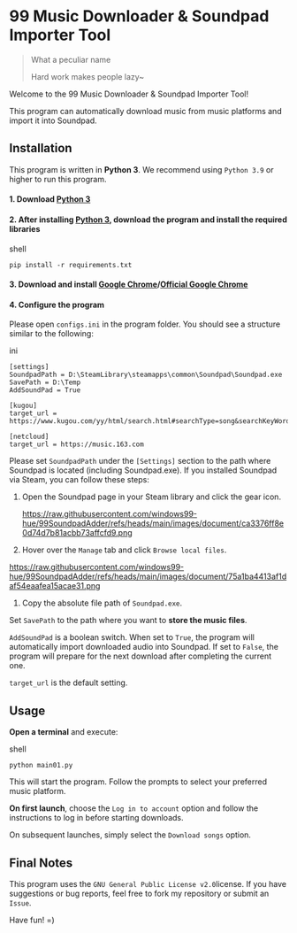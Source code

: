 # 99 Music Downloader & Soundpad Importer Tool

> What a peculiar name
>
> Hard work makes people lazy~

Welcome to the 99 Music Downloader & Soundpad Importer Tool!

This program can automatically download music from music platforms and import it into Soundpad.

## Installation

This program is written in **Python 3**. We recommend using `Python 3.9` or higher to run this program.

#### 1. Download [Python 3](https://www.python.org/downloads/)

#### 2. After installing [Python 3](https://www.python.org/downloads/), download the program and install the required libraries

shell

```
pip install -r requirements.txt
```

#### 3. Download and install [Google Chrome](https://www.google.cn/intl/zh-CN_ALL/chrome/fallback/)/[Official Google Chrome](https://www.google.com/intl/zh_cn/chrome/)

#### 4. Configure the program

Please open `configs.ini` in the program folder. You should see a structure similar to the following:

ini

```
[settings]
SoundpadPath = D:\SteamLibrary\steamapps\common\Soundpad\Soundpad.exe
SavePath = D:\Temp
AddSoundPad = True

[kugou]
target_url = https://www.kugou.com/yy/html/search.html#searchType=song&searchKeyWord=

[netcloud]
target_url = https://music.163.com
```

Please set `SoundpadPath` under the `[Settings]` section to the path where Soundpad is located (including Soundpad.exe). If you installed Soundpad via Steam, you can follow these steps:

1. Open the Soundpad page in your Steam library and click the gear icon.

   https://raw.githubusercontent.com/windows99-hue/99SoundpadAdder/refs/heads/main/images/document/ca3376ff8e0d74d7b81acbb73affcfd9.png

2. Hover over the `Manage` tab and click `Browse local files`.

https://raw.githubusercontent.com/windows99-hue/99SoundpadAdder/refs/heads/main/images/document/75a1ba4413af1daf54eaafea15acae31.png

1. Copy the absolute file path of `Soundpad.exe`.

Set `SavePath` to the path where you want to **store the music files**.

`AddSoundPad` is a boolean switch. When set to `True`, the program will automatically import downloaded audio into Soundpad. If set to `False`, the program will prepare for the next download after completing the current one.

`target_url` is the default setting.

## Usage

**Open a terminal** and execute:

shell

```
python main01.py
```

This will start the program. Follow the prompts to select your preferred music platform.

**On first launch**, choose the `Log in to account` option and follow the instructions to log in before starting downloads.

On subsequent launches, simply select the `Download songs` option.

## Final Notes

This program uses the `GNU General Public License v2.0`license. If you have suggestions or bug reports, feel free to fork my repository or submit an `Issue`.

Have fun! =)